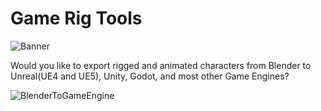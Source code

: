 # Game Rig Tools

![Banner](https://user-images.githubusercontent.com/79613445/210205543-38a792ed-361d-4ea7-a0ac-3455e16b2d1d.png)

Would you like to export rigged and animated characters from Blender to Unreal(UE4 and UE5), Unity, Godot, and most other Game Engines? 

![BlenderToGameEngine](https://user-images.githubusercontent.com/79613445/210205622-b7a32ea0-b6d4-4106-91f8-82bac13a55e3.png)
